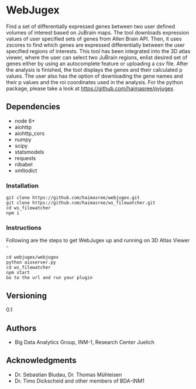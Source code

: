 # WebJugex
Find a set of differentially expressed genes between two user defined volumes of interest based on JuBrain maps. The tool downloads expression values of user specified sets of genes from Allen Brain API. Then, it uses zscores to find which genes are expressed differentially between the user specified regions of interests. This tool has been integrated into the 3D atlas viewer, where the user can select two JuBrain regions, enlist desired set of genes either by using an autocomplete feature or uploading a csv file. After the analysis is finished, the tool displays the genes and their calculated p values. The user also has the option of downloading the gene names and their p values and the roi coordinates used in the analysis. For the python package, please take a look at https://github.com/haimasree/pyjugex.

## Dependencies
* node 6+
* aiohttp
* aiohttp_cors
* numpy
* scipy
* statsmodels
* requests
* nibabel
* xmltodict

### Installation
```
git clone https://github.com/haimasree/webjugex.git
git clone https://github.com/haimasree/ws_filewatcher.git
cd ws_filewatcher
npm i
```

### Instructions
Following are the steps to get WebJugex up and running on 3D Atlas Viewer -
```
cd webjugex/webjugex
python aioserver.py
cd ws_filewatcher
npm start
Go to the url and run your plugin
```
## Versioning
0.1

## Authors

* Big Data Analytics Group, INM-1, Research Center Juelich
## Acknowledgments

* Dr. Sebastian Bludau, Dr. Thomas Mühleisen
* Dr. Timo Dickscheid and other members of BDA-INM1 

